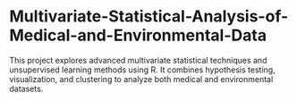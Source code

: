# Multivariate-Statistical-Analysis-of-Medical-and-Environmental-Data
This project explores advanced multivariate statistical techniques and unsupervised learning methods using R. It combines hypothesis testing, visualization, and clustering to analyze both medical and environmental datasets.
